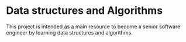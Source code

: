 # Data structures and Algorithms

This project is intended as a main resource to become a senior software engineer by learning data structures and algorithms.
